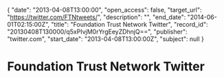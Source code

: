 {
  "date": "2013-04-08T13:00:00", 
  "open_access": false, 
  "target_url": "https://twitter.com/FTNtweets/", 
  "description": "", 
  "end_date": "2014-06-01T02:15:00Z", 
  "title": "Foundation Trust Network Twitter", 
  "record_id": "20130408T130000/q5xPIvjM0rYrgEeyZDhnjQ==", 
  "publisher": "twitter.com", 
  "start_date": "2013-04-08T13:00:00Z", 
  "subject": null
}

# Foundation Trust Network Twitter

